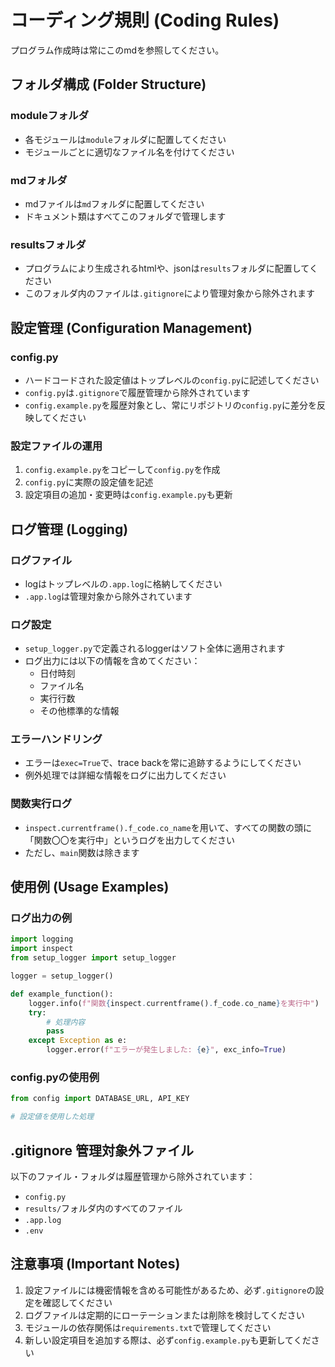 # コーディング規則 (Coding Rules)

プログラム作成時は常にこのmdを参照してください。

## フォルダ構成 (Folder Structure)

### moduleフォルダ
- 各モジュールは`module`フォルダに配置してください
- モジュールごとに適切なファイル名を付けてください

### mdフォルダ
- mdファイルは`md`フォルダに配置してください
- ドキュメント類はすべてこのフォルダで管理します

### resultsフォルダ
- プログラムにより生成されるhtmlや、jsonは`results`フォルダに配置してください
- このフォルダ内のファイルは`.gitignore`により管理対象から除外されます

## 設定管理 (Configuration Management)

### config.py
- ハードコードされた設定値はトップレベルの`config.py`に記述してください
- `config.py`は`.gitignore`で履歴管理から除外されています
- `config.example.py`を履歴対象とし、常にリポジトリの`config.py`に差分を反映してください

### 設定ファイルの運用
1. `config.example.py`をコピーして`config.py`を作成
2. `config.py`に実際の設定値を記述
3. 設定項目の追加・変更時は`config.example.py`も更新

## ログ管理 (Logging)

### ログファイル
- logはトップレベルの`.app.log`に格納してください
- `.app.log`は管理対象から除外されています

### ログ設定
- `setup_logger.py`で定義されるloggerはソフト全体に適用されます
- ログ出力には以下の情報を含めてください：
  - 日付時刻
  - ファイル名
  - 実行行数
  - その他標準的な情報

### エラーハンドリング
- エラーは`exec=True`で、trace backを常に追跡するようにしてください
- 例外処理では詳細な情報をログに出力してください

### 関数実行ログ
- `inspect.currentframe().f_code.co_name`を用いて、すべての関数の頭に「関数〇〇を実行中」というログを出力してください
- ただし、`main`関数は除きます

## 使用例 (Usage Examples)

### ログ出力の例
```python
import logging
import inspect
from setup_logger import setup_logger

logger = setup_logger()

def example_function():
    logger.info(f"関数{inspect.currentframe().f_code.co_name}を実行中")
    try:
        # 処理内容
        pass
    except Exception as e:
        logger.error(f"エラーが発生しました: {e}", exc_info=True)
```

### config.pyの使用例
```python
from config import DATABASE_URL, API_KEY

# 設定値を使用した処理
```

## .gitignore 管理対象外ファイル

以下のファイル・フォルダは履歴管理から除外されています：
- `config.py`
- `results/`フォルダ内のすべてのファイル
- `.app.log`
- `.env`

## 注意事項 (Important Notes)

1. 設定ファイルには機密情報を含める可能性があるため、必ず`.gitignore`の設定を確認してください
2. ログファイルは定期的にローテーションまたは削除を検討してください
3. モジュールの依存関係は`requirements.txt`で管理してください
4. 新しい設定項目を追加する際は、必ず`config.example.py`も更新してください